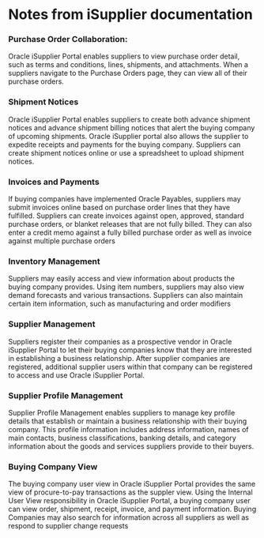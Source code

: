 # Notes from iSupplier documentation

### Purchase Order Collaboration:
Oracle iSupplier Portal enables suppliers to view purchase order detail, such as terms and conditions, lines, shipments, and attachments. When a suppliers navigate to the Purchase Orders page, they can view all of their purchase orders.

### Shipment Notices
Oracle iSupplier Portal enables suppliers to create both advance shipment notices and advance shipment billing notices that alert the buying company of upcoming shipments. Oracle iSupplier portal also allows the supplier to expedite receipts and payments for the buying company. Suppliers can create shipment notices online or use a spreadsheet to upload shipment notices.

### Invoices and Payments
If buying companies have implemented Oracle Payables, suppliers may submit invoices online based on purchase order lines that they have fulfilled. Suppliers can create invoices against open, approved, standard purchase orders, or blanket releases that are not fully billed. They can also enter a credit memo against a fully billed purchase order as well as invoice against multiple purchase orders

### Inventory Management
Suppliers may easily access and view information about products the buying company provides. Using item numbers, suppliers may also view demand forecasts and various transactions. Suppliers can also maintain certain item information, such as manufacturing and order modifiers

### Supplier Management
Suppliers register their companies as a prospective vendor in Oracle iSupplier Portal to let their buying companies know that they are interested in establishing a business relationship. After supplier companies are registered, additional supplier users within that company can be registered to access and use Oracle iSupplier Portal.

### Supplier Profile Management
Supplier Profile Management enables suppliers to manage key profile details that establish or maintain a business relationship with their buying company. This profile information includes address information, names of main contacts, business classifications, banking details, and category information about the goods and services suppliers provide to their buyers.

### Buying Company View
The buying company user view in Oracle iSupplier Portal provides the same view of procure-to-pay transactions as the suppler view. Using the Internal User View responsibility in Oracle iSupplier Portal, a buying company user can view order, shipment, receipt, invoice, and payment information. Buying Companies may also search for information across all suppliers as well as respond to supplier change requests

